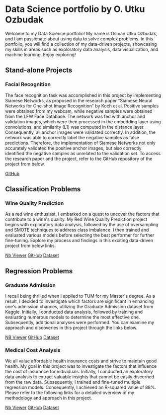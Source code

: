 # Data Science portfolio by O. Utku Ozbudak

Welcome to my Data Science portfolio! My name is Osman Utku Ozbudak, and I am passionate about using data to solve complex problems. In this portfolio, you will find a collection of my data-driven projects, showcasing my skills in areas such as exploratory data analysis, data visualization, and machine learning. Enjoy exploring!

## Stand-alone Projects

### Facial Recognition

The face recognition task was accomplished in this project by implementing Siamese Networks, as proposed in the research paper "Siamese Neural Networks for One-shot Image Recognition" by Koch et al. Positive samples were obtained from my webcam, while negative samples were obtained from the LFW Face Database. The network was fed with anchor and validation images, which were then processed in the embedding layer using convolutions, and similarity (L1) was computed in the distance layer. Consequently, all anchor images were validated correctly. In addition, the network was able to correctly label the negative samples as false predictions. Therefore, the implementation of Siamese Networks not only accurately validated the positive anchor images, but also correctly identified the negative samples as unrelated to the validation set. To access the research paper and the project, refer to the GitHub repository of the project from below.

[GitHub](https://github.com/utkuozbudak/facial-recognition)

## Classification Problems

### Wine Quality Prediction

As a red wine enthusiast, I embarked on a quest to uncover the factors that contribute to a wine's quality. My Red Wine Quality Prediction project begins with exploratory data analysis, followed by the use of oversampling and SMOTE techniques to address class imbalance. I then trained and evaluated various models before selecting the best performer for further fine-tuning. Explore my process and findings in this exciting data-driven project from below links.

[Nb Viewer](https://nbviewer.org/github/utkuozbudak/wine_quality_prediction/blob/main/wine_quality.ipynb) [GitHub](https://github.com/utkuozbudak/wine_quality_prediction) [Dataset](https://www.kaggle.com/datasets/uciml/red-wine-quality-cortez-et-al-2009)

## Regression Problems

### Graduate Admission
I recall being thrilled when I applied to TUM for my Master's degree. As a result, I decided to investigate which factors are significant in enhancing one's admission chances, utilizing the Graduate Admission dataset from Kaggle. Initially, I conducted data analysis, followed by training and evaluating numerous models to determine the most effective one. Subsequently, additional analyses were performed. You can examine my approach and discoveries in this project through the links below.

[NB Viewer](https://nbviewer.org/github/utkuozbudak/graduate_admission/blob/main/graduate_admission.ipynb) [GitHub](https://github.com/utkuozbudak/graduate_admission/blob/main/graduate_admission.ipynb) [Dataset](https://www.kaggle.com/datasets/mohansacharya/graduate-admissions)

### Medical Cost Analysis
We all value affordable health insurance costs and strive to maintain good health. My goal in this project was to investigate the factors that influence the cost of insurance for individuals. Initially, I conducted an exploratory data analysis to extract valuable insights that cannot be easily discerned from the raw data. Subsequently, I trained and fine-tuned multiple regression models. Consequently, I achieved an R-squared value of 88%. Please refer to the following links for a detailed overview of my methodology and approach in this project.

[Nb Viewer](https://nbviewer.org/github/utkuozbudak/insurance_forecast/blob/main/insurance_forecast.ipynb) [GitHub](https://github.com/utkuozbudak/insurance_forecast) [Dataset](https://www.kaggle.com/datasets/mirichoi0218/insurance?datasetId=13720&sortBy=voteCount)

